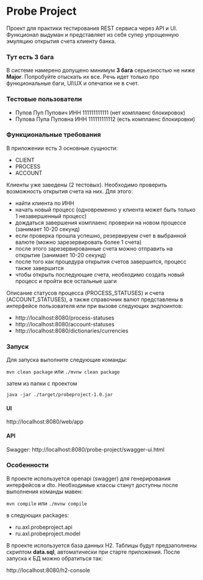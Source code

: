 # Probe Project

Проект для практики тестирования REST сервиса через API и UI. Функционал выдуман
и представляет из себя супер упрощенную эмуляцию открытия счета клиенту банка.

### Тут есть 3 бага
В системе намерено допущено минимум **3 бага** серьезностью не ниже **Major**.
Попробуйте отыскать их все. Речь идет только про функциональные баги,
UI\UX и опечатки не в счет.

### Тестовые пользователи
* Пупов Пуп Пупович ИНН 111111111111 (нет комплаенс блокировок)
* Пупова Пупа Пуповна ИНН 111111111112 (есть комплаенс блокировки)

### Функциональные требования
В приложении есть 3 основные сущности:
* CLIENT
* PROCESS
* ACCOUNT

Клиенты уже заведены (2 тестовых). Необходимо проверить возможность открытия счета
на них. Для этого:

* найти клиента по ИНН
* начать новый процесс (одновременно у клиента может быть только 1 незавершенный процесс)
* дождаться завершения комплаенс проверки на новом процессе (занимает 10-20 секунд)
* если проверка прошла успешно, резервируем счет в выбранной валюте (можно зарезервировать более 1 счета)
* после этого зарезервированные счета можно отправить на открытие (занимает 10-20 секунд)
* после того как процедура открытия счетов завершится, процесс также завершится
* чтобы открыть последующие счета, необходимо создать новый процесс и пройти все остальные шаги

Описание статусов процесса (PROCESS_STATUSES) и счета (ACCOUNT_STATUSES), а также
справочник валют представлены в интерфейсе пользователя или при вызове
следующих эндпоинтов:

* http://localhost:8080/process-statuses
* http://localhost:8080/account-statuses
* http://localhost:8080/dictionaries/currencies

### Запуск
Для запуска выполните следующие команды:

`mvn clean package` или `./mvnw clean package`

затем из папки с проектом

`java -jar ./target/probeproject-1.0.jar`

#### UI
http://localhost:8080/web/app
#### API
Swagger:
http://localhost:8080/probe-project/swagger-ui.html

### Особенности
В проекте используется openapi (swagger) для генерирования интерфейсов
и dto. Необходимые классы станут доступны после выполнения команды мавен:

`mvn compile` или `./mvnw compile`

в следующих packages:

* ru.axl.probeproject.api
* ru.axl.probeproject.model

В проекте используется база данных H2. Таблицы будут предзаполнены скриптом **data.sql**,
автоматически при старте приложения. После запуска к БД можно обратиться так:

http://localhost:8080/h2-console